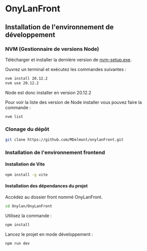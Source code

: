 # OnyLanFront

## Installation de l'environnement de développement

### NVM (Gestionnaire de versions Node)

Télécharger et installer la dernière version de [nvm-setup.exe](https://github.com/coreybutler/nvm-windows/releases).

Ouvrez un terminal et exécutez les commandes suivantes :

```bash
nvm install 20.12.2
nvm use 20.12.2
```

Node est donc installer en version 20.12.2

Pour voir la liste des version de Node installer vous pouvez faire la commande :

```bash
nvm list
```

### Clonage du dépôt


```bash
git clone https://github.com/MDelmont/onylanFront.git
```

### Installation de l'environnement frontend 

#### Installation de Vite
```bash
npm install -g vite
```
#### Installation des dépendances du projet

Accédez au dossier front nommé OnyLanFront.

```bash
cd Onylan/OnyLanFront
```
Utilisez la commande :

```bash
npm install
```

Lancez le projet en mode développement :


```bash
npm run dev
```
